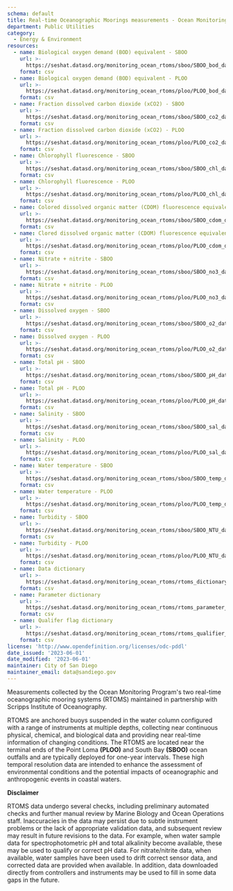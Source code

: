 ```yaml
---
schema: default
title: Real-time Oceanographic Moorings measurements - Ocean Monitoring Program
department: Public Utilities
category:
  - Energy & Environment
resources:
  - name: Biological oxygen demand (BOD) equivalent - SBOO
    url: >-
      https://seshat.datasd.org/monitoring_ocean_rtoms/sboo/SBOO_bod_datasd.csv
    format: csv
  - name: Biological oxygen demand (BOD) equivalent - PLOO
    url: >-
      https://seshat.datasd.org/monitoring_ocean_rtoms/ploo/PLOO_bod_datasd.csv
    format: csv
  - name: Fraction dissolved carbon dioxide (xCO2) - SBOO
    url: >-
      https://seshat.datasd.org/monitoring_ocean_rtoms/sboo/SBOO_co2_datasd.csv
    format: csv
  - name: Fraction dissolved carbon dioxide (xCO2) - PLOO
    url: >-
      https://seshat.datasd.org/monitoring_ocean_rtoms/ploo/PLOO_co2_datasd.csv
    format: csv
  - name: Chlorophyll fluorescence - SBOO
    url: >-
      https://seshat.datasd.org/monitoring_ocean_rtoms/sboo/SBOO_chl_datasd.csv
    format: csv
  - name: Chlorophyll fluorescence - PLOO
    url: >-
      https://seshat.datasd.org/monitoring_ocean_rtoms/ploo/PLOO_chl_datasd.csv
    format: csv
  - name: Colored dissolved organic matter (CDOM) fluorescence equivalent - SBOO
    url: >-
      https://seshat.datasd.org/monitoring_ocean_rtoms/sboo/SBOO_cdom_datasd.csv
    format: csv
  - name: Clored dissolved organic matter (CDOM) fluorescence equivalent - PLOO
    url: >-
      https://seshat.datasd.org/monitoring_ocean_rtoms/ploo/PLOO_cdom_datasd.csv
    format: csv
  - name: Nitrate + nitrite - SBOO
    url: >-
      https://seshat.datasd.org/monitoring_ocean_rtoms/sboo/SBOO_no3_datasd.csv
    format: csv
  - name: Nitrate + nitrite - PLOO
    url: >-
      https://seshat.datasd.org/monitoring_ocean_rtoms/ploo/PLOO_no3_datasd.csv
    format: csv
  - name: Dissolved oxygen - SBOO
    url: >-
      https://seshat.datasd.org/monitoring_ocean_rtoms/sboo/SBOO_o2_datasd.csv
    format: csv
  - name: Dissolved oxygen - PLOO
    url: >-
      https://seshat.datasd.org/monitoring_ocean_rtoms/ploo/PLOO_o2_datasd.csv
    format: csv
  - name: Total pH - SBOO
    url: >-
      https://seshat.datasd.org/monitoring_ocean_rtoms/sboo/SBOO_pH_datasd.csv
    format: csv
  - name: Total pH - PLOO
    url: >-
      https://seshat.datasd.org/monitoring_ocean_rtoms/ploo/PLOO_pH_datasd.csv
    format: csv
  - name: Salinity - SBOO
    url: >-
      https://seshat.datasd.org/monitoring_ocean_rtoms/sboo/SBOO_sal_datasd.csv
    format: csv
  - name: Salinity - PLOO
    url: >-
      https://seshat.datasd.org/monitoring_ocean_rtoms/ploo/PLOO_sal_datasd.csv
    format: csv
  - name: Water temperature - SBOO
    url: >-
      https://seshat.datasd.org/monitoring_ocean_rtoms/sboo/SBOO_temp_datasd.csv
    format: csv
  - name: Water temperature - PLOO
    url: >-
      https://seshat.datasd.org/monitoring_ocean_rtoms/ploo/PLOO_temp_datasd.csv
    format: csv
  - name: Turbidity - SBOO
    url: >-
      https://seshat.datasd.org/monitoring_ocean_rtoms/sboo/SBOO_NTU_datasd.csv
    format: csv
  - name: Turbidity - PLOO
    url: >-
      https://seshat.datasd.org/monitoring_ocean_rtoms/ploo/PLOO_NTU_datasd.csv
    format: csv
  - name: Data dictionary
    url: >-
      https://seshat.datasd.org/monitoring_ocean_rtoms/rtoms_dictionary_datasd.csv
    format: csv
  - name: Parameter dictionary
    url: >-
      https://seshat.datasd.org/monitoring_ocean_rtoms/rtoms_parameter_dictionary_datasd.csv
    format: csv
  - name: Qualifer flag dictionary
    url: >-
      https://seshat.datasd.org/monitoring_ocean_rtoms/rtoms_qualifier_dictionary_datasd.csv
    format: csv
license: 'http://www.opendefinition.org/licenses/odc-pddl'
date_issued: '2023-06-01'
date_modified: '2023-06-01'
maintainer: City of San Diego
maintainer_email: data@sandiego.gov
---
```

Measurements collected by the Ocean Monitoring Program's two real-time oceanographic mooring systems (RTOMS) maintained in partnership with Scripps Institute of Oceanography.

<!--more-->

RTOMS are anchored buoys suspended in the water column configured with a range of instruments at multiple depths, collecting near continuous physical, chemical, and biological data and providing near real-time information of changing conditions. The RTOMS are located near the terminal ends of the Point Loma **(PLOO)** and South Bay **(SBOO)** ocean outfalls and are typically deployed for one-year intervals. These high temporal resolution data are intended to enhance the assessment of environmental conditions and the potential impacts of oceanographic and anthropogenic events in coastal waters. 

**Disclaimer**

RTOMS data undergo several checks, including preliminary automated checks and further manual review by Marine Biology and Ocean Operations staff. Inaccuracies in the data may persist due to subtle instrument problems or the lack of appropriate validation data, and subsequent review may result in future revisions to the data. For example, when water sample data for spectrophotometric pH and total alkalinity become available, these may be used to qualify or correct pH data. For nitrate/nitrite data, when available, water samples have been used to drift correct sensor data, and corrected data are provided when available. In addition, data downloaded directly from controllers and instruments may be used to fill in some data gaps in the future.